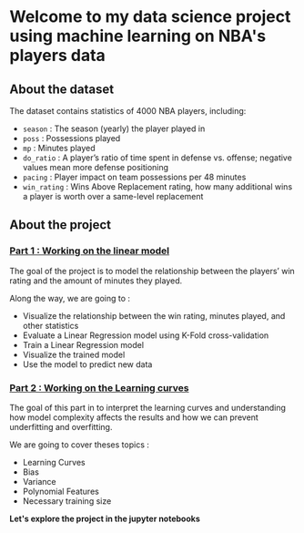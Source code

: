 # Welcome to my data science project using machine learning on NBA's players data

## About the dataset

The dataset contains statistics of 4000 NBA players, including:

- `season` : The season (yearly) the player played in
- `poss` : Possessions played
- `mp` : Minutes played
- `do_ratio` : A player’s ratio of time spent in defense vs. offense; negative values mean more defense positioning
- `pacing` : Player impact on team possessions per 48 minutes
- `win_rating` : Wins Above Replacement rating, how many additional wins a player is worth over a same-level replacement

## About the project

### [Part 1 : Working on the linear model](https://github.com/jonaudomar/ML-NBA/blob/main/Linear_Regression-Copy1.ipynb)

The goal of the project is to model the relationship between the players’ win rating and the amount of minutes they played.

Along the way, we are going to :

- Visualize the relationship between the win rating, minutes played, and other statistics
- Evaluate a Linear Regression model using K-Fold cross-validation
- Train a Linear Regression model
- Visualize the trained model
- Use the model to predict new data

### [Part 2 : Working on the Learning curves](https://github.com/jonaudomar/ML-NBA/blob/main/Learning_Curves-Copy1.ipynb)

The goal of this part in to interpret the learning curves and understanding how model complexity affects the results and how we can prevent underfitting and overfitting.

We are going to cover theses topics :

- Learning Curves
- Bias
- Variance
- Polynomial Features
- Necessary training size


**Let's explore the project in the jupyter notebooks**
